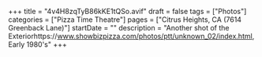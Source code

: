 +++
title = "4v4H8zqTyB86kKE1tQSo.avif"
draft = false
tags = ["Photos"]
categories = ["Pizza Time Theatre"]
pages = ["Citrus Heights, CA (7614 Greenback Lane)"]
startDate = ""
description = "Another shot of the Exteriorhttps://www.showbizpizza.com/photos/ptt/unknown_02/index.html, Early 1980's"
+++
